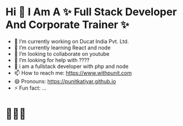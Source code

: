 <!-- <img src="https://punitkatiyar.github.io/profile_as_a%20developer.png" width="100%"> -->
<!-- 
<img src="https://www.ducatindia.com/images/logo.png"> -->

# Hi  👋  I Am A ✨ Full Stack Developer And Corporate Trainer  ✨

- 🔭 I’m currently working on Ducat India Pvt. Ltd.
- 🌱 I’m currently learning React and node
- 👯 I’m looking to collaborate on youtube
- 🤔 I’m looking for help with ????
- 💬 i am a fullstack developer with php and node
- 📫 How to reach me: https://www.withpunit.com
- 😄 Pronouns: https://punitkatiyar.github.io 
- ⚡ Fun fact: ...

# 🧑🏽‍💻
